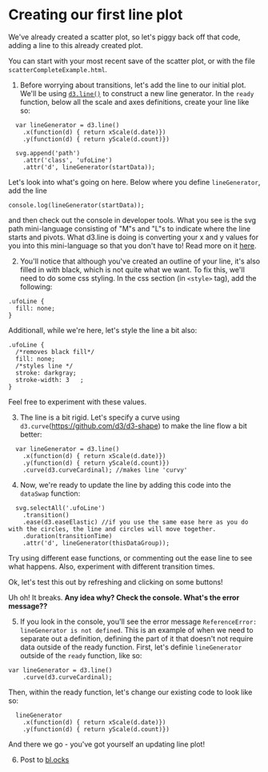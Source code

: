 # Creating our first line plot

We've already created a scatter plot, so let's piggy back off that code, adding a line to this already created plot.

You can start with your most recent save of the scatter plot, or with the file `scatterCompleteExample.html`. 

1. Before worrying about transitions, let's add the line to our initial plot. We'll be using [`d3.line()`](https://github.com/d3/d3-shape#lines) to construct a new line generator. In the `ready` function, below all the scale and axes definitions, create your line like so:

```
  var lineGenerator = d3.line()
    .x(function(d) { return xScale(d.date)})
    .y(function(d) { return yScale(d.count)})

  svg.append('path')
    .attr('class', 'ufoLine')
    .attr('d', lineGenerator(startData));
```

Let's look into what's going on here. Below where you define `lineGenerator`, add the line 

`console.log(lineGenerator(startData));` 

and then check out the console in developer tools. What you see is the svg path mini-language consisting of "M"s and "L"s to indicate where the line starts and pivots. What d3.line is doing is converting your x and y values for you into this mini-language so that you don't have to! Read more on it [here](https://www.dashingd3js.com/svg-paths-and-d3js).

2. You'll notice that although you've created an outline of your line, it's also filled in with black, which is not quite what we want. To fix this, we'll need to do some css styling. In the css section (in `<style>` tag), add the following:

```
.ufoLine {
  fill: none;
}
```

Additionall, while we're here, let's style the line a bit also:

```
.ufoLine {
  /*removes black fill*/
  fill: none;
  /*styles line */
  stroke: darkgray;
  stroke-width: 3   ;
}
```

Feel free to experiment with these values.

3. The line is a bit rigid. Let's specify a curve using `d3.curve`(https://github.com/d3/d3-shape) to make the line flow a bit better:

```
  var lineGenerator = d3.line()
    .x(function(d) { return xScale(d.date)})
    .y(function(d) { return yScale(d.count)})
    .curve(d3.curveCardinal); //makes line 'curvy'
```

4. Now, we're ready to update the line by adding this code into the `dataSwap` function:

```
  svg.selectAll('.ufoLine')
    .transition()
    .ease(d3.easeElastic) //if you use the same ease here as you do with the circles, the line and circles will move together.
    .duration(transitionTime)
    .attr('d', lineGenerator(thisDataGroup));
```

Try using different ease functions, or commenting out the ease line to see what happens. Also, experiment with different transition times. 

Ok, let's test this out by refreshing and clicking on some buttons!

Uh oh! It breaks. **Any idea why? Check the console. What's the error message??**

5. If you look in the console, you'll see the error message `ReferenceError: lineGenerator is not defined`. This is an example of when we need to separate out a definition, defining the part of it that doesn't not require data outside of the ready function. First, let's definie `lineGenerator` outside of the `ready` function, like so:

```
var lineGenerator = d3.line()
    .curve(d3.curveCardinal);
```

Then, within the ready function, let's change our existing code to look like so:

```
  lineGenerator
    .x(function(d) { return xScale(d.date)})
    .y(function(d) { return yScale(d.count)})
```

And there we go - you've got yourself an updating line plot!

6. Post to [bl.ocks](https://bl.ocks.org/)
